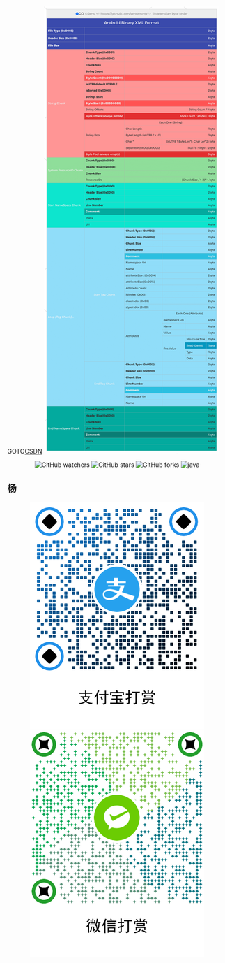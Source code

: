 GOTO[CSDN](https://blog.csdn.net/song6974272/article/details/119991751)
![image](https://raw.githubusercontent.com/senswrong/AndroidBinaryXml/main/AndroidBinaryXml.png)

<p align="center">
    <img alt="GitHub watchers" src="https://img.shields.io/github/watchers/senswrong/AndroidBinaryXml?style=flat-square">
    <img alt="GitHub stars" src="https://img.shields.io/github/stars/senswrong/AndroidBinaryXml.svg?style=flat-square">
    <img alt="GitHub forks" src="https://img.shields.io/github/forks/senswrong/AndroidBinaryXml?style=flat-square">
    <img alt="java" src="https://img.shields.io/badge/java-1.8-brightgreen.svg?style=flat-square">
</p>


## 杨
<p align="center">
    <img src="https://raw.githubusercontent.com/senswrong/AndroidBinaryXml/main/alipay.png">
    <img src="https://raw.githubusercontent.com/senswrong/AndroidBinaryXml/main/wechatpay.png">
</p>

